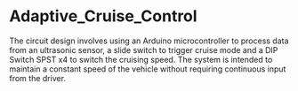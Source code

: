 # Adaptive_Cruise_Control
The circuit design involves using an Arduino microcontroller to process data from an ultrasonic sensor, a slide switch to trigger cruise mode and a DIP Switch SPST x4 to switch the cruising speed. The system is intended to maintain a constant speed of the vehicle without requiring continuous input from the driver.
